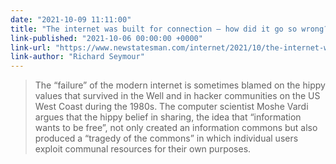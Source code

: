 ```yaml
---
date: "2021-10-09 11:11:00"
title: "The internet was built for connection – how did it go so wrong?"
link-published: "2021-10-06 00:00:00 +0000"
link-url: "https://www.newstatesman.com/internet/2021/10/the-internet-was-built-for-connection-how-did-it-go-so-wrong"
link-author: "Richard Seymour"
---
```



> The “failure” of the modern internet is sometimes blamed on the hippy values that survived in the Well and in hacker communities on the US West Coast during the 1980s. The computer scientist Moshe Vardi argues that the hippy belief in sharing, the idea that “information wants to be free”, not only created an information commons but also produced a “tragedy of the commons” in which individual users exploit communal resources for their own purposes.


